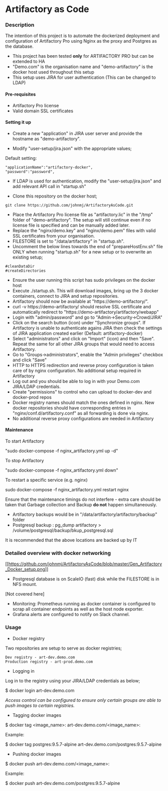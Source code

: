 # Artifactory as Code

### Description
The intention of this project is to automate the dockerized deployment and configuration of Artifactory Pro using Nginx as the proxy and Postgres as the database.

* This project has been tested **only** for ARTIFACTORY PRO but can be extended to HA
* "Demo.com" is the organisation name and "demo-artifactory" is the docker host used throughout this setup
* This setup uses JIRA for user authentication (This can be changed to LDAP)

#### Pre-requisites

* Artifactory Pro license
* Valid domain SSL certificates


#### Setting it up

* Create a new "application" in JIRA user server and provide the hostname as "demo-artifactory".

* Modify "user-setup/jira.json" with the appropriate values;

Default setting:
```
"applicationName":"artifactory-docker",
"password":"password",
```
* If LDAP is used for authentication, modify the "user-setup/jira.json" and add relevant API call in "startup.sh"

* Clone this repository on the docker host;

```
git clone https://github.com/johnmj/ArtifactoryAsCode.git
```

* Place the Artifactory Pro license file as "artifactory.lic" in the "/tmp" folder of "demo-artifactory". The setup will still continue even if no license file is specified and can be manually added later.
* Replace the "nginx/demo.key" and "nginx/demo.pem" files with valid SSL certificates from your organisation.
* FILESTORE is set to "/data/artifactory" in "startup.sh". 
* Uncomment the below lines towards the end of "prepareHostEnv.sh" file ONLY when running "startup.sh" for a new setup or to overwrite an existing setup;
```
#cleanDataDir
#createDirectories
```

* Ensure the user running this script has sudo privileges on the docker host
* Execute ./startup.sh. This will download images, bring up the 3 docker containers, connect to JIRA and setup repositories.
* Artifactory should now be available at "https://demo-artifactory/".
* curl -v https://demo-artifactory/ should resolve SSL certificate and automatically redirect to "https://demo-artifactory/artifactory/webapp"
* Login with "admin/password" and go to "Admin->Security->Crowd/JIRA"
* Click on the search button (icon) under "Synchronize groups". If Artifactory is unable to authenticate agains JIRA then check the settings of JIRA application created earlier (Default: artifactory-docker)
* Select "administrators" and click on "Import" (icon) and then "Save". Repeat the same for all other JIRA groups that would need to access Artifactory.
* Go to "Groups->administrators", enable the "Admin privileges" checkbox and click "Save"
* HTTP to HTTPS redirection and reverse proxy configuration is taken care of by nginx configuration. No additional setup required in Artifactory
* Log out and you should be able to log in with your Demo.com JIRA/LDAP credentials.
* Create "permissions" to control who can upload to docker-dev and docker-prod repos
* Docker registry names should match the ones defined in nginx. New docker repositories should have corresponding entries in "nginx/conf.d/artifactory.conf" as all forwarding is done via nginx.
* No additional reverse proxy configurations are needed in Artifactory

#### Maintenance

To start Artifactory

"sudo docker-compose -f nginx_artifactory.yml up -d"

To stop Artifactory

"sudo docker-compose -f nginx_artifactory.yml down"

To restart a specific service (e.g. nginx)

sudo docker-compose -f nginx_artifactory.yml restart nginx


Ensure that the maintenance timings do not interfere - extra care should be taken that Garbage collection and Backup **do not** happen simultaneously.

* Artifactory backups would be in "/data/artifactory/artifactory/backup" folder
* Postgresql backup : pg_dump artifactory > /volume/postgresql/backup/bkup_postgresql.sql

It is recommended that the above locations are backed up by IT

### Detailed overview with docker networking

[[https://github.com/johnmj/ArtifactoryAsCode/blob/master/Gen_Artifactory_Docker_setup.png]]


* Postgresql database is on ScaleIO (fast) disk while the FILESTORE is in NFS mount.

[Not covered here]
* Monitoring: Prometheus running as docker container is configured to scrap all container endpoints as well as the host node exporter.
* Grafana alerts are configured to notify on Slack channel.



### Usage

* Docker registry

Two repositories are setup to serve as docker registries;

    Dev registry - art-dev.demo.com
    Production registry - art-prod.demo.com

* Logging in

Log in to the registry using your JIRA/LDAP credentials as below;

$ docker login art-dev.demo.com

_Access control can be configured to ensure only certain groups are able to push images to certain registries._

* Tagging docker images

$ docker tag <image_name>:<tag> art-dev.demo.com/<image_name>:<tag>

Example:

$ docker tag postgres:9.5.7-alpine art-dev.demo.com/postgres:9.5.7-alpine


* Pushing docker images

$ docker push art-dev.demo.com/<image_name>:<tag>

Example:

$ docker push art-dev.demo.com/postgres:9.5.7-alpine

